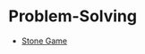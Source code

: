 # Problem-Solving

* [Stone Game](https://leetcode.com/explore/challenge/card/august-leetcoding-challenge-2021/613/week-1-august-1st-august-7th/3870/)

